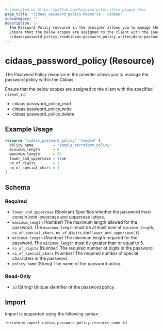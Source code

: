 ```yaml
---
# generated by https://github.com/hashicorp/terraform-plugin-docs
page_title: "cidaas_password_policy Resource - cidaas"
subcategory: ""
description: |-
  The Password Policy resource in the provider allows you to manage the password policy within the Cidaas.
  Ensure that the below scopes are assigned to the client with the specified client_id:
  cidaas:password_policy_readcidaas:password_policy_writecidaas:password_policy_delete
---
```


# cidaas_password_policy (Resource)

The Password Policy resource in the provider allows you to manage the password policy within the Cidaas.

 Ensure that the below scopes are assigned to the client with the specified `client_id`:
- cidaas:password_policy_read
- cidaas:password_policy_write
- cidaas:password_policy_delete

## Example Usage

```terraform
resource "cidaas_password_policy" "sample" {
  policy_name         = "sample_terraform_policy"
  minimum_length      = 8
  maximum_length      = 20
  lower_and_uppercase = true
  no_of_digits        = 1
  no_of_special_chars = 1
}
```

<!-- schema generated by tfplugindocs -->
## Schema

### Required

- `lower_and_uppercase` (Boolean) Specifies whether the password must contain both lowercase and uppercase letters.
- `maximum_length` (Number) The maximum length allowed for the password. The `maximum_length` must be at least sum of `minimum_length`, `no_of_special_chars`, `no_of_digits` and `lower_and_uppercase(1)`
- `minimum_length` (Number) The minimum length required for the password. The `minimum_length` must be greater than or equal to 5.
- `no_of_digits` (Number) The required number of digits in the password.
- `no_of_special_chars` (Number) The required number of special characters in the password.
- `policy_name` (String) The name of the password policy.

### Read-Only

- `id` (String) Unique identifier of the password policy.

## Import

Import is supported using the following syntax:

```shell
terraform import cidaas_password_policy.resource_name id
```
